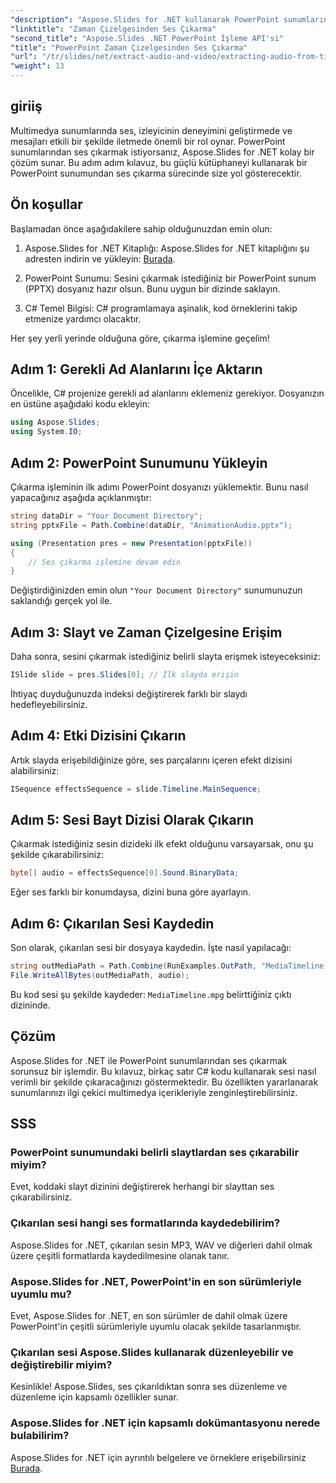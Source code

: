 ```yaml
---
"description": "Aspose.Slides for .NET kullanarak PowerPoint sunumlarından ses dosyalarını zahmetsizce nasıl çıkaracağınızı keşfedin. Bu adım adım kılavuz, net talimatlar sunar."
"linktitle": "Zaman Çizelgesinden Ses Çıkarma"
"second_title": "Aspose.Slides .NET PowerPoint İşleme API'si"
"title": "PowerPoint Zaman Çizelgesinden Ses Çıkarma"
"url": "/tr/slides/net/extract-audio-and-video/extracting-audio-from-timeline/"
"weight": 13
---
```


## giriiş

Multimedya sunumlarında ses, izleyicinin deneyimini geliştirmede ve mesajları etkili bir şekilde iletmede önemli bir rol oynar. PowerPoint sunumlarından ses çıkarmak istiyorsanız, Aspose.Slides for .NET kolay bir çözüm sunar. Bu adım adım kılavuz, bu güçlü kütüphaneyi kullanarak bir PowerPoint sunumundan ses çıkarma sürecinde size yol gösterecektir.

## Ön koşullar

Başlamadan önce aşağıdakilere sahip olduğunuzdan emin olun:

1. Aspose.Slides for .NET Kitaplığı: Aspose.Slides for .NET kitaplığını şu adresten indirin ve yükleyin: [Burada](https://releases.aspose.com/slides/net/).

2. PowerPoint Sunumu: Sesini çıkarmak istediğiniz bir PowerPoint sunum (PPTX) dosyanız hazır olsun. Bunu uygun bir dizinde saklayın.

3. C# Temel Bilgisi: C# programlamaya aşinalık, kod örneklerini takip etmenize yardımcı olacaktır.

Her şey yerli yerinde olduğuna göre, çıkarma işlemine geçelim!

## Adım 1: Gerekli Ad Alanlarını İçe Aktarın

Öncelikle, C# projenize gerekli ad alanlarını eklemeniz gerekiyor. Dosyanızın en üstüne aşağıdaki kodu ekleyin:

```csharp
using Aspose.Slides;
using System.IO;
```

## Adım 2: PowerPoint Sunumunu Yükleyin

Çıkarma işleminin ilk adımı PowerPoint dosyanızı yüklemektir. Bunu nasıl yapacağınız aşağıda açıklanmıştır:

```csharp
string dataDir = "Your Document Directory";
string pptxFile = Path.Combine(dataDir, "AnimationAudio.pptx");

using (Presentation pres = new Presentation(pptxFile))
{
    // Ses çıkarma işlemine devam edin
}
```

Değiştirdiğinizden emin olun `"Your Document Directory"` sunumunuzun saklandığı gerçek yol ile.

## Adım 3: Slayt ve Zaman Çizelgesine Erişim

Daha sonra, sesini çıkarmak istediğiniz belirli slayta erişmek isteyeceksiniz:

```csharp
ISlide slide = pres.Slides[0]; // İlk slayda erişin
```

İhtiyaç duyduğunuzda indeksi değiştirerek farklı bir slaydı hedefleyebilirsiniz.

## Adım 4: Etki Dizisini Çıkarın

Artık slayda erişebildiğinize göre, ses parçalarını içeren efekt dizisini alabilirsiniz:

```csharp
ISequence effectsSequence = slide.Timeline.MainSequence;
```

## Adım 5: Sesi Bayt Dizisi Olarak Çıkarın

Çıkarmak istediğiniz sesin dizideki ilk efekt olduğunu varsayarsak, onu şu şekilde çıkarabilirsiniz:

```csharp
byte[] audio = effectsSequence[0].Sound.BinaryData;
```

Eğer ses farklı bir konumdaysa, dizini buna göre ayarlayın.

## Adım 6: Çıkarılan Sesi Kaydedin

Son olarak, çıkarılan sesi bir dosyaya kaydedin. İşte nasıl yapılacağı:

```csharp
string outMediaPath = Path.Combine(RunExamples.OutPath, "MediaTimeline.mpg");
File.WriteAllBytes(outMediaPath, audio);
```

Bu kod sesi şu şekilde kaydeder: `MediaTimeline.mpg` belirttiğiniz çıktı dizininde.

## Çözüm

Aspose.Slides for .NET ile PowerPoint sunumlarından ses çıkarmak sorunsuz bir işlemdir. Bu kılavuz, birkaç satır C# kodu kullanarak sesi nasıl verimli bir şekilde çıkaracağınızı göstermektedir. Bu özellikten yararlanarak sunumlarınızı ilgi çekici multimedya içerikleriyle zenginleştirebilirsiniz.

## SSS

### PowerPoint sunumundaki belirli slaytlardan ses çıkarabilir miyim?

Evet, koddaki slayt dizinini değiştirerek herhangi bir slayttan ses çıkarabilirsiniz.

### Çıkarılan sesi hangi ses formatlarında kaydedebilirim?

Aspose.Slides for .NET, çıkarılan sesin MP3, WAV ve diğerleri dahil olmak üzere çeşitli formatlarda kaydedilmesine olanak tanır.

### Aspose.Slides for .NET, PowerPoint'in en son sürümleriyle uyumlu mu?

Evet, Aspose.Slides for .NET, en son sürümler de dahil olmak üzere PowerPoint'in çeşitli sürümleriyle uyumlu olacak şekilde tasarlanmıştır.

### Çıkarılan sesi Aspose.Slides kullanarak düzenleyebilir ve değiştirebilir miyim?

Kesinlikle! Aspose.Slides, ses çıkarıldıktan sonra ses düzenleme ve düzenleme için kapsamlı özellikler sunar.

### Aspose.Slides for .NET için kapsamlı dokümantasyonu nerede bulabilirim?

Aspose.Slides for .NET için ayrıntılı belgelere ve örneklere erişebilirsiniz [Burada](https://reference.aspose.com/slides/net/).